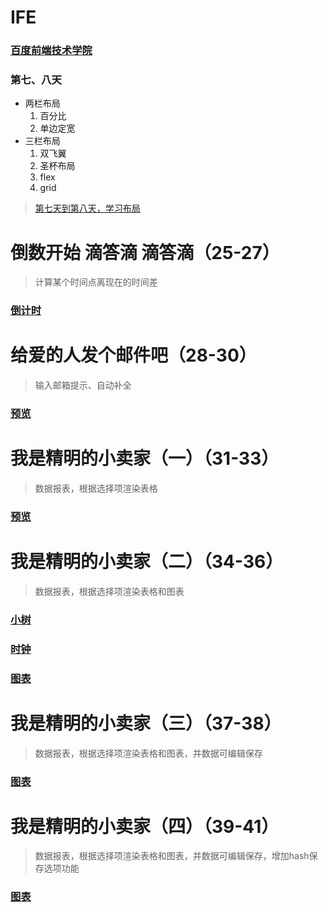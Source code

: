 # IFE


### [百度前端技术学院](http://ife.baidu.com/)


### 第七、八天

 - 两栏布局
    1. 百分比
    2. 单边定宽 
 - 三栏布局
    1. 双飞翼
    2. 圣杯布局
    3. flex
    4. grid

    
> [第七天到第八天，学习布局](http://ife.baidu.com/course/detail/id/42)



# 倒数开始 滴答滴 滴答滴（25-27）

> 计算某个时间点离现在的时间差


### [倒计时](https://gesangs.github.io/IFE/js/25-27/timeTest)



# 给爱的人发个邮件吧（28-30）

> 输入邮箱提示、自动补全


### [预览](https://gesangs.github.io/IFE/js/28-30/index.html)



# 我是精明的小卖家（一）（31-33）

> 数据报表，根据选择项渲染表格

### [预览](https://gesangs.github.io/IFE/js/31-33/)




# 我是精明的小卖家（二）（34-36）

> 数据报表，根据选择项渲染表格和图表

### [小树](https://gesangs.github.io/IFE/js/34-36/test/test.svg)

### [时钟](https://gesangs.github.io/IFE/js/34-36/test/canvas.html)

### [图表](https://gesangs.github.io/IFE/js/34-36/index.html)




# 我是精明的小卖家（三）（37-38）

> 数据报表，根据选择项渲染表格和图表，并数据可编辑保存


### [图表](https://gesangs.github.io/IFE/js/37-38/index.html)



# 我是精明的小卖家（四）（39-41）

> 数据报表，根据选择项渲染表格和图表，并数据可编辑保存，增加hash保存选项功能


### [图表](https://gesangs.github.io/IFE/js/39-41/index.html)
